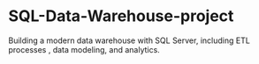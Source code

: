 # SQL-Data-Warehouse-project
Building a modern data warehouse with SQL Server, including ETL processes ,  data modeling, and analytics.
